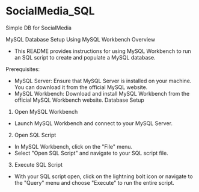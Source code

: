 # SocialMedia_SQL #
Simple DB for SocialMedia

MySQL Database Setup Using MySQL Workbench
Overview
  - This README provides instructions for using MySQL Workbench to run an SQL script to create and populate a MySQL database.

Prerequisites:
  - MySQL Server: Ensure that MySQL Server is installed on your machine. You can download it from the official MySQL website.
  - MySQL Workbench: Download and install MySQL Workbench from the official MySQL Workbench website.
Database Setup
1. Open MySQL Workbench
  - Launch MySQL Workbench and connect to your MySQL Server.

2. Open SQL Script
  - In MySQL Workbench, click on the "File" menu.
  - Select "Open SQL Script" and navigate to your SQL script file.
3. Execute SQL Script
  - With your SQL script open, click on the lightning bolt icon or navigate to the "Query" menu and choose "Execute" to run the entire script.
